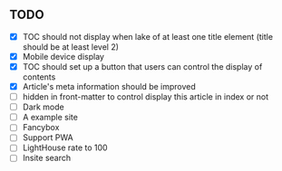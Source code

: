 ## TODO
- [x] TOC should not display when lake of at least one title element (title should be at least level 2)
- [x] Mobile device display
- [x] TOC should set up a button that users can control the display of contents
- [x] Article's meta information should be improved
- [ ] hidden in front-matter to control display this article in index or not
- [ ] Dark mode
- [ ] A example site
- [ ] Fancybox
- [ ] Support PWA
- [ ] LightHouse rate to 100
- [ ] Insite search
